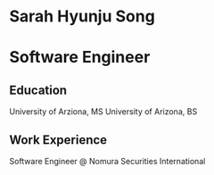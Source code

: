 # Sarah Hyunju Song

# Software Engineer

## Education

University of Arziona, MS
University of Arizona, BS

## Work Experience
Software Engineer @ Nomura Securities International
